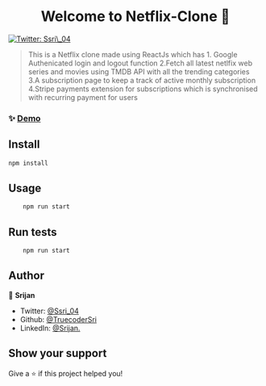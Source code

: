 
<h1 align="center">Welcome to Netflix-Clone 👋</h1>
<p>
  <a href="https://twitter.com/Ssri\_04" target="_blank">
    <img alt="Twitter: Ssri\_04" src="https://img.shields.io/twitter/follow/Ssri\_04.svg?style=social" />
  </a>
</p>

> This is a Netflix clone made using ReactJs which has 1. Google Authenicated login and logout function 2.Fetch all latest netlfix web series and movies using TMDB API with all the trending categories 3.A subscription page to keep a track of active monthly subscription 4.Stripe payments extension for subscriptions which is synchronised with recurring payment for users

### ✨ [Demo](https://netflix-moviefy.web.app/)

## Install

```sh
npm install
```

## Usage

```sh
	npm run start
```

## Run tests

```sh
	npm run start
```

## Author

👤 **Srijan**

- Twitter: [@Ssri_04](https://twitter.com/Ssri_04)
- Github: [@TruecoderSri](https://github.com/TruecoderSri)
- LinkedIn: [@Srijan.](https://linkedin.com/in/Srijan.)

## Show your support

Give a ⭐️ if this project helped you!
